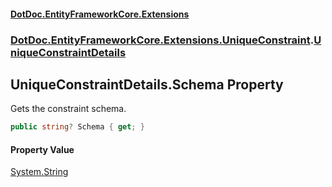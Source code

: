 #### [DotDoc\.EntityFrameworkCore\.Extensions](Home 'Home')
### [DotDoc\.EntityFrameworkCore\.Extensions\.UniqueConstraint](DotDoc.EntityFrameworkCore.Extensions.UniqueConstraint 'DotDoc\.EntityFrameworkCore\.Extensions\.UniqueConstraint').[UniqueConstraintDetails](UniqueConstraintDetails 'DotDoc\.EntityFrameworkCore\.Extensions\.UniqueConstraint\.UniqueConstraintDetails')

## UniqueConstraintDetails\.Schema Property

Gets the constraint schema\.

```csharp
public string? Schema { get; }
```

#### Property Value
[System\.String](https://learn.microsoft.com/en-us/dotnet/api/system.string 'System\.String')